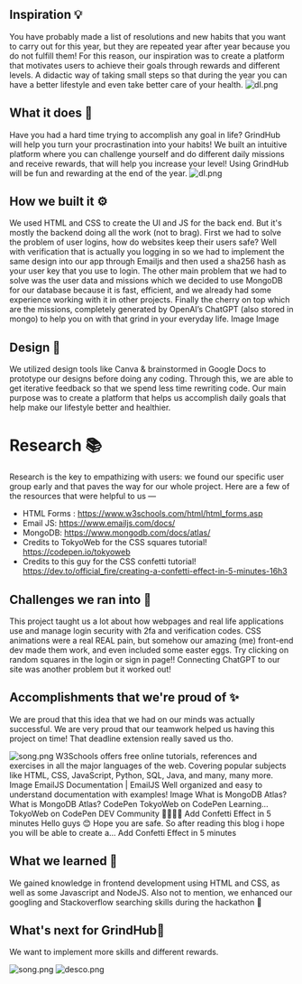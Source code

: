 ## Inspiration 💡

You have probably made a list of resolutions and new habits that you want to carry out for this year, but they are repeated year after year because you do not fulfill them! For this reason, our inspiration was to create a platform that motivates users to achieve their goals through rewards and different levels. A didactic way of taking small steps so that during the year you can have a better lifestyle and even take better care of your health.
![dI.png](https://i.postimg.cc/Y0fLf2Pp/bannergh.jpg)



## What it does 🤔

Have you had a hard time trying to accomplish any goal in life? GrindHub will help you turn your procrastination into your habits! We built an intuitive platform where you can challenge yourself and do different daily missions and receive rewards, that will help you increase your level! Using GrindHub will be fun and rewarding at the end of the year.
![dI.png](https://i.imgur.com/OU6cacr.gif)



## How we built it ⚙️

We used HTML and CSS to create the UI and JS for the back end. But it's mostly the backend doing all the work (not to brag). First we had to solve the problem of user logins, how do websites keep their users safe? Well with verification that is actually you logging in so we had to implement the same design into our app through Emailjs and then used a sha256 hash as your user key that you use to login. The other main problem that we had to solve was the user data and missions which we decided to use MongoDB for our database because it is fast, efficient, and we already had some experience working with it in other projects. Finally the cherry on top which are the missions, completely generated by OpenAI’s ChatGPT (also stored in mongo) to help you on with that grind in your everyday life.
Image
Image
## Design 🎨
We utilized design tools like Canva & brainstormed in Google Docs to prototype our designs before doing any coding. Through this, we are able to get iterative feedback so that we spend less time rewriting code. Our main purpose was to create a platform that helps us accomplish daily goals that help make our lifestyle better and healthier.

# Research 📚
Research is the key to empathizing with users: we found our specific user group early and that paves the way for our whole project. Here are a few of the resources that were helpful to us —
- HTML Forms : https://www.w3schools.com/html/html_forms.asp
- Email JS: https://www.emailjs.com/docs/
- MongoDB: https://www.mongodb.com/docs/atlas/ 
- Credits to TokyoWeb for the CSS squares tutorial! https://codepen.io/tokyoweb
- Credits to this guy for the CSS confetti tutorial! https://dev.to/official_fire/creating-a-confetti-effect-in-5-minutes-16h3

## Challenges we ran into 😤

This project taught us a lot about how webpages and real life applications use and manage login security with 2fa and verification codes. CSS animations were a real REAL pain, but somehow our amazing (me) front-end dev made them work, and even included some easter eggs. Try clicking on random squares in the login or sign in page!! Connecting ChatGPT to our site was another problem but it worked out!

## Accomplishments that we're proud of ✨

We are proud that this idea that we had on our minds was actually successful. We are very proud that our teamwork helped us having this project on time! That deadline extension really saved us tho.

![song.png](https://media.giphy.com/media/dWOKEQ5ewh94RJLemj/giphy.gif)
W3Schools offers free online tutorials, references and exercises in all the major languages of the web. Covering popular subjects like HTML, CSS, JavaScript, Python, SQL, Java, and many, many more.
Image
EmailJS
Documentation | EmailJS
Well organized and easy to understand documentation with examples!
Image
What is MongoDB Atlas?
What is MongoDB Atlas?
CodePen
TokyoWeb on CodePen
Learning...
TokyoWeb on CodePen
DEV Community 👩‍💻👨‍💻
Add Confetti Effect in 5 minutes
Hello guys 😊 Hope you are safe. So after reading this blog i hope you will be able to create a...
Add Confetti Effect in 5 minutes
## What we learned 🙌
We gained knowledge in frontend development using HTML and CSS, as well as some Javascript and NodeJS. Also not to mention, we enhanced our googling and Stackoverflow searching skills during the hackathon 🙂 

## What's next for GrindHub🚀
We want to implement more skills and different rewards.

![song.png](https://media.giphy.com/media/B7o99rIuystY4/giphy.gif)
![desco.png](https://i.postimg.cc/YSvrrWnc/breaker.png)
